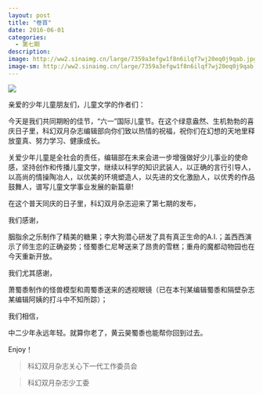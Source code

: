 ```yaml
---
layout: post
title: "卷首"
date: 2016-06-01
categories:
  - 第七期
description: 
image: http://ww2.sinaimg.cn/large/7359a3efgw1f8n6ilqf7wj20eq0j9qab.jpg
image-sm: http://ww2.sinaimg.cn/large/7359a3efgw1f8n6ilqf7wj20eq0j9qab.jpg
---
```



![](http://ww2.sinaimg.cn/large/7359a3efgw1f8n6ilqf7wj20eq0j9qab.jpg)



亲爱的少年儿童朋友们，儿童文学的作者们：

今天是我们共同期盼的佳节，“六一”国际儿童节。在这个绿意盎然、生机勃勃的喜庆日子里，科幻双月杂志编辑部向你们致以热情的祝福，祝你们在幻想的天地里释放童真、努力学习、健康成长。

关爱少年儿童是全社会的责任，编辑部在未来会进一步增强做好少儿事业的使命感，坚持创作和传播儿童文学，继续以科学的知识武装人，以正确的言行引导人，以高尚的情操陶冶人，以优美的环境塑造人，以先进的文化激励人，以优秀的作品鼓舞人，谱写儿童文学事业发展的新篇章!

在这个普天同庆的日子里，科幻双月杂志迎来了第七期的发布，

我们感谢，

胭脂余之乐制作了精美的糖果；李大狗潜心研发了具有真正生命的A.I.；盖西西演示了师生恋的正确姿势；怪蜀黍仁尼琴送来了昂贵的雪糕；重舟的魔都动物园也在今天重新开放。

我们尤其感谢，

萧蜀黍制作的怪兽模型和周蜀黍送来的透视眼镜（已在本刊某编辑蜀黍和隔壁杂志某编辑阿姨的打斗中不知所踪）；

我们相信，

中二少年永远年轻。就算你老了，黄云昊蜀黍也能帮你回到过去。

Enjoy！

> 科幻双月杂志关心下一代工作委员会

> 科幻双月杂志少工委